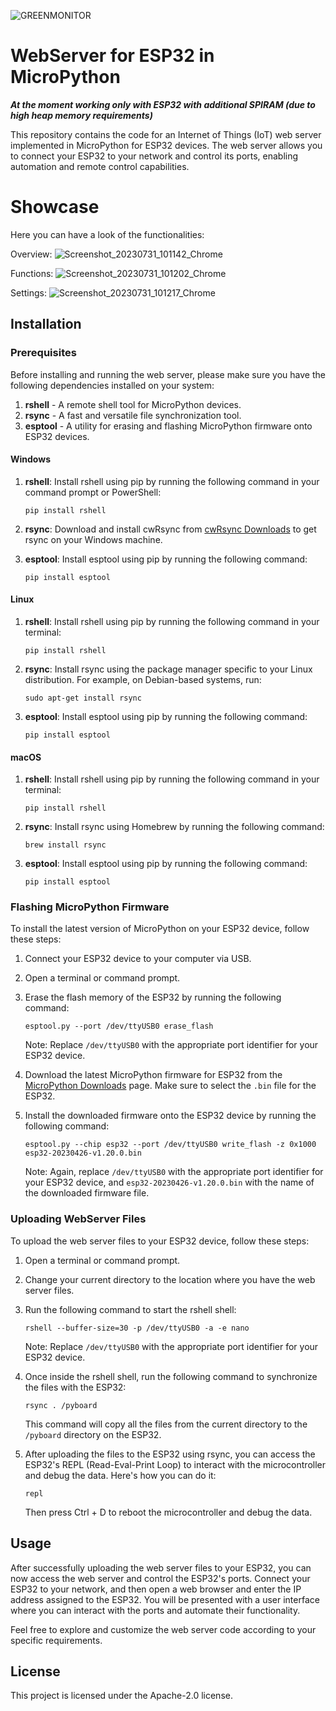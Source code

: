 ![GREENMONITOR](https://github.com/rokkino/ESP32-Green-Monitor-Webserver/assets/109034293/c332f3c1-494c-4c57-9602-2fb6828d9ec6)
# WebServer for ESP32 in MicroPython

***At the moment working only with ESP32 with additional SPIRAM (due to high heap memory requirements)***

This repository contains the code for an Internet of Things (IoT) web server implemented in MicroPython for ESP32 devices. The web server allows you to connect your ESP32 to your network and control its ports, enabling automation and remote control capabilities.

# Showcase
Here you can have a look of the functionalities:

Overview:
![Screenshot_20230731_101142_Chrome](https://github.com/rokkino/ESP32-Green-Monitor-Webserver/assets/109034293/49fe882c-121d-4cbc-9487-74b763f87cbb)

Functions:
![Screenshot_20230731_101202_Chrome](https://github.com/rokkino/ESP32-Green-Monitor-Webserver/assets/109034293/b2a492f2-1914-42b6-9707-3f5058370b3e)

Settings:
![Screenshot_20230731_101217_Chrome](https://github.com/rokkino/ESP32-Green-Monitor-Webserver/assets/109034293/a59bb843-1253-47ba-82f9-6a5762b081de)

## Installation

### Prerequisites

Before installing and running the web server, please make sure you have the following dependencies installed on your system:

1. **rshell** - A remote shell tool for MicroPython devices.
2. **rsync** - A fast and versatile file synchronization tool.
3. **esptool** - A utility for erasing and flashing MicroPython firmware onto ESP32 devices.

#### Windows

1. **rshell**: Install rshell using pip by running the following command in your command prompt or PowerShell:

   ```shell
   pip install rshell
   ```

2. **rsync**: Download and install cwRsync from [cwRsync Downloads](https://www.itefix.net/cwrsync) to get rsync on your Windows machine.

3. **esptool**: Install esptool using pip by running the following command:

   ```shell
   pip install esptool
   ```

#### Linux

1. **rshell**: Install rshell using pip by running the following command in your terminal:

   ```shell
   pip install rshell
   ```

2. **rsync**: Install rsync using the package manager specific to your Linux distribution. For example, on Debian-based systems, run:

   ```shell
   sudo apt-get install rsync
   ```

3. **esptool**: Install esptool using pip by running the following command:

   ```shell
   pip install esptool
   ```

#### macOS

1. **rshell**: Install rshell using pip by running the following command in your terminal:

   ```shell
   pip install rshell
   ```

2. **rsync**: Install rsync using Homebrew by running the following command:

   ```shell
   brew install rsync
   ```

3. **esptool**: Install esptool using pip by running the following command:

   ```shell
   pip install esptool
   ```

### Flashing MicroPython Firmware

To install the latest version of MicroPython on your ESP32 device, follow these steps:

1. Connect your ESP32 device to your computer via USB.

2. Open a terminal or command prompt.

3. Erase the flash memory of the ESP32 by running the following command:

   ```shell
   esptool.py --port /dev/ttyUSB0 erase_flash
   ```

   Note: Replace `/dev/ttyUSB0` with the appropriate port identifier for your ESP32 device.

4. Download the latest MicroPython firmware for ESP32 from the [MicroPython Downloads](https://micropython.org/download/#esp32) page. Make sure to select the `.bin` file for the ESP32.

5. Install the downloaded firmware onto the ESP32 device by running the following command:

   ```shell
   esptool.py --chip esp32 --port /dev/ttyUSB0 write_flash -z 0x1000 esp32-20230426-v1.20.0.bin
   ```

   Note: Again, replace `/dev/ttyUSB0` with the appropriate port identifier for your ESP32 device, and `esp32-20230426-v1.20.0.bin` with the name of the downloaded firmware file.

### Uploading WebServer Files

To upload the web server files to your ESP32 device, follow these steps:

1. Open a terminal or command prompt.

2. Change your current directory to the location where you have the web server files.

3. Run the following command to start the rshell shell:

   ```shell
   rshell --buffer-size=30 -p /dev/ttyUSB0 -a -e nano
   ```

   Note: Replace `/dev/ttyUSB0` with the appropriate port identifier for your ESP32 device.

4. Once inside the rshell shell, run the following command to synchronize the files with the ESP32:

   ```shell
   rsync . /pyboard
   ```

   This command will copy all the files from the current directory to the `/pyboard` directory on the ESP32.

5. After uploading the files to the ESP32 using rsync, you can access the ESP32's REPL (Read-Eval-Print Loop) to interact with the microcontroller and debug the data. Here's how you can do it:

   ```shell
   repl
   ```
   Then press Ctrl + D to reboot the microcontroller and debug the data. 

## Usage

After successfully uploading the web server files to your ESP32, you can now access the web server and control the ESP32's ports. Connect your ESP32 to your network, and then open a web browser and enter the IP address assigned to the ESP32. You will be presented with a user interface where you can interact with the ports and automate their functionality.

Feel free to explore and customize the web server code according to your specific requirements.

## License

This project is licensed under the  Apache-2.0 license.

